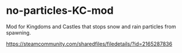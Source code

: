 # no-particles-KC-mod
Mod for Kingdoms and Castles that stops snow and rain particles from spawning.

https://steamcommunity.com/sharedfiles/filedetails/?id=2165287836
